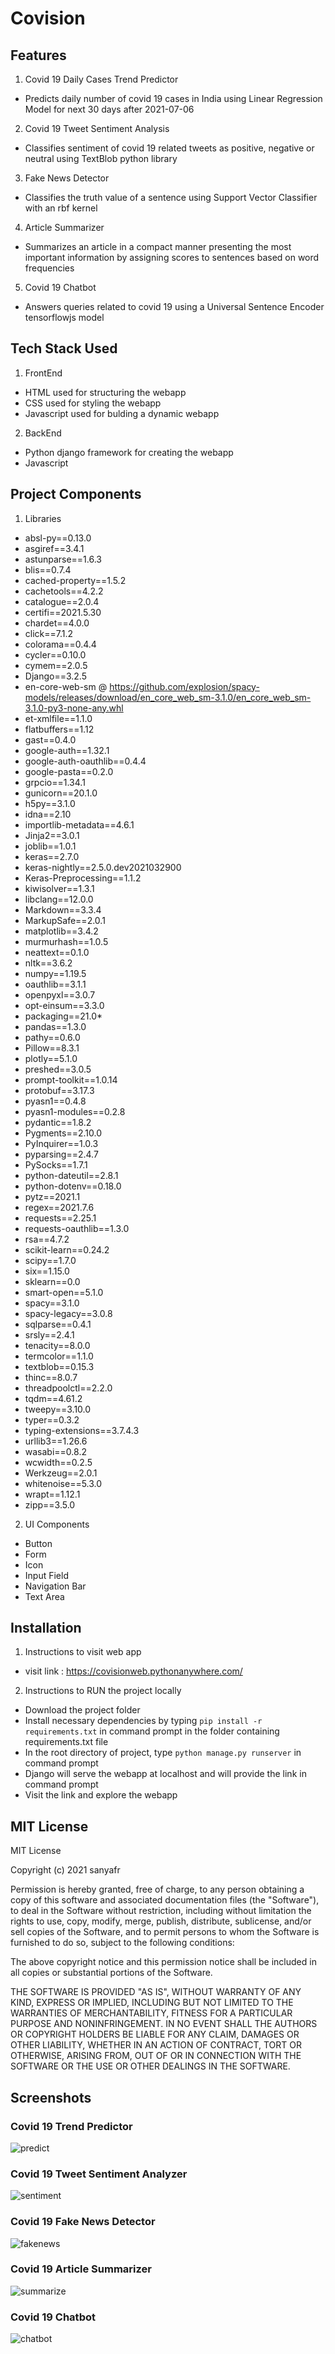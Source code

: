 # Covision
## Features
1. Covid 19 Daily Cases Trend Predictor
* Predicts daily number of covid 19 cases in India using Linear Regression Model for next 30 days after 2021-07-06
2. Covid 19 Tweet Sentiment Analysis 
* Classifies sentiment of covid 19 related tweets as positive, negative or neutral using TextBlob python library
3. Fake News Detector
* Classifies the truth value of a sentence using Support Vector Classifier with an rbf kernel 
4. Article Summarizer
* Summarizes an article in a compact manner presenting the most important information by assigning scores to sentences based on word frequencies 
5. Covid 19 Chatbot
* Answers queries related to covid 19 using a Universal Sentence Encoder tensorflowjs model
## Tech Stack Used
1. FrontEnd 
* HTML used for structuring the webapp
* CSS used for styling the webapp
* Javascript used for bulding a dynamic webapp
2. BackEnd
* Python django framework for creating the webapp
* Javascript 
## Project Components
1. Libraries
* absl-py==0.13.0
* asgiref==3.4.1
* astunparse==1.6.3
* blis==0.7.4
* cached-property==1.5.2
* cachetools==4.2.2
* catalogue==2.0.4
* certifi==2021.5.30
* chardet==4.0.0
* click==7.1.2
* colorama==0.4.4
* cycler==0.10.0
* cymem==2.0.5
* Django==3.2.5
* en-core-web-sm @ https://github.com/explosion/spacy-models/releases/download/en_core_web_sm-3.1.0/en_core_web_sm-3.1.0-py3-none-any.whl
* et-xmlfile==1.1.0
* flatbuffers==1.12
* gast==0.4.0
* google-auth==1.32.1
* google-auth-oauthlib==0.4.4
* google-pasta==0.2.0
* grpcio==1.34.1
* gunicorn==20.1.0
* h5py==3.1.0
* idna==2.10
* importlib-metadata==4.6.1
* Jinja2==3.0.1
* joblib==1.0.1
* keras==2.7.0
* keras-nightly==2.5.0.dev2021032900
* Keras-Preprocessing==1.1.2
* kiwisolver==1.3.1
* libclang==12.0.0
* Markdown==3.3.4
* MarkupSafe==2.0.1
* matplotlib==3.4.2
* murmurhash==1.0.5
* neattext==0.1.0
* nltk==3.6.2
* numpy==1.19.5
* oauthlib==3.1.1
* openpyxl==3.0.7
* opt-einsum==3.3.0
* packaging==21.0* 
* pandas==1.3.0
* pathy==0.6.0
* Pillow==8.3.1
* plotly==5.1.0
* preshed==3.0.5
* prompt-toolkit==1.0.14
* protobuf==3.17.3
* pyasn1==0.4.8
* pyasn1-modules==0.2.8
* pydantic==1.8.2
* Pygments==2.10.0
* PyInquirer==1.0.3
* pyparsing==2.4.7
* PySocks==1.7.1
* python-dateutil==2.8.1
* python-dotenv==0.18.0
* pytz==2021.1
* regex==2021.7.6
* requests==2.25.1
* requests-oauthlib==1.3.0
* rsa==4.7.2
* scikit-learn==0.24.2
* scipy==1.7.0
* six==1.15.0
* sklearn==0.0
* smart-open==5.1.0
* spacy==3.1.0
* spacy-legacy==3.0.8
* sqlparse==0.4.1
* srsly==2.4.1
* tenacity==8.0.0
* termcolor==1.1.0
* textblob==0.15.3
* thinc==8.0.7
* threadpoolctl==2.2.0
* tqdm==4.61.2
* tweepy==3.10.0
* typer==0.3.2
* typing-extensions==3.7.4.3
* urllib3==1.26.6
* wasabi==0.8.2
* wcwidth==0.2.5
* Werkzeug==2.0.1
* whitenoise==5.3.0
* wrapt==1.12.1
* zipp==3.5.0
2. UI Components
* Button 
* Form
* Icon
* Input Field
* Navigation Bar
* Text Area
## Installation
1. Instructions to visit web app
* visit link : https://covisionweb.pythonanywhere.com/

2. Instructions to RUN the project locally
* Download the project folder
* Install necessary dependencies by typing `pip install -r requirements.txt` in command prompt in the folder containing requirements.txt file
* In the root directory of project, type `python manage.py runserver` in command prompt
* Django will serve the webapp at localhost and will provide the link in command prompt
* Visit the link and explore the webapp
 
## MIT License
MIT License

Copyright (c) 2021 sanyafr

Permission is hereby granted, free of charge, to any person obtaining a copy
of this software and associated documentation files (the "Software"), to deal
in the Software without restriction, including without limitation the rights
to use, copy, modify, merge, publish, distribute, sublicense, and/or sell
copies of the Software, and to permit persons to whom the Software is
furnished to do so, subject to the following conditions:

The above copyright notice and this permission notice shall be included in all
copies or substantial portions of the Software.

THE SOFTWARE IS PROVIDED "AS IS", WITHOUT WARRANTY OF ANY KIND, EXPRESS OR
IMPLIED, INCLUDING BUT NOT LIMITED TO THE WARRANTIES OF MERCHANTABILITY,
FITNESS FOR A PARTICULAR PURPOSE AND NONINFRINGEMENT. IN NO EVENT SHALL THE
AUTHORS OR COPYRIGHT HOLDERS BE LIABLE FOR ANY CLAIM, DAMAGES OR OTHER
LIABILITY, WHETHER IN AN ACTION OF CONTRACT, TORT OR OTHERWISE, ARISING FROM,
OUT OF OR IN CONNECTION WITH THE SOFTWARE OR THE USE OR OTHER DEALINGS IN THE
SOFTWARE.
## Screenshots
### Covid 19 Trend Predictor
![predict](https://user-images.githubusercontent.com/73059947/125186505-51090380-e248-11eb-8abc-e46cbb35d440.jpg)


### Covid 19 Tweet Sentiment Analyzer
![sentiment](https://user-images.githubusercontent.com/73059947/147418228-5c51cc75-848b-4d2f-9d7a-af7267ceef6e.png)


### Covid 19 Fake News Detector
![fakenews](https://user-images.githubusercontent.com/73059947/147418279-4346fc83-5192-4f0c-b66d-722de3f79d9f.png)


### Covid 19 Article Summarizer
![summarize](https://user-images.githubusercontent.com/73059947/147418295-426b52f1-31f4-4661-878f-8f46457c8ba0.png)


### Covid 19 Chatbot
![chatbot](https://user-images.githubusercontent.com/73059947/147418238-ed9f105e-fdc6-4279-88d2-86b33336ab34.png)

